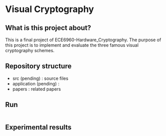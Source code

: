 # Visual Cryptography


## What is this project about?
This is a final project of ECE6960-Hardware_Cryptography.
The purpose of this project is to implement and evaluate the three famous
visual cryptography schemes.


## Repository structure
- src (pending) : source files
- application (pending) :
- papers : related papers


## Run
```bash
```


## Experimental results

